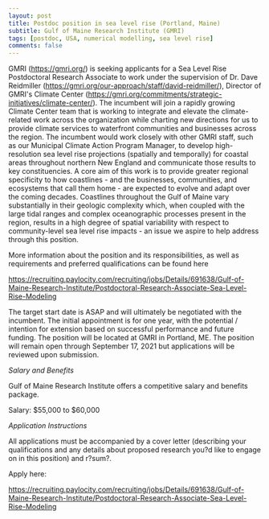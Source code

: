 ```yaml
---
layout: post
title: Postdoc position in sea level rise (Portland, Maine)
subtitle: Gulf of Maine Research Institute (GMRI)
tags: [postdoc, USA, numerical modelling, sea level rise]
comments: false
---
```

GMRI (https://gmri.org/) is seeking applicants for a Sea Level Rise
Postdoctoral Research Associate to work under the supervision of Dr. Dave Reidmiller
(https://gmri.org/our-approach/staff/david-reidmiller/), Director of GMRI's
Climate Center (https://gmri.org/commitments/strategic-initiatives/climate-center/). The
incumbent will join a rapidly growing Climate Center team that is working
to integrate and elevate the climate-related work across the organization
while charting new directions for us to provide climate services to
waterfront communities and businesses across the region. The incumbent
would work closely with other GMRI staff, such as our Municipal Climate
Action Program Manager, to develop high-resolution sea level rise
projections (spatially and temporally) for coastal areas throughout
northern New England and communicate those results to key constituencies. A
core aim of this work is to provide greater regional specificity to how
coastlines - and the businesses, communities, and ecosystems that call them
home - are expected to evolve and adapt over the coming decades. Coastlines
throughout the Gulf of Maine vary substantially in their geologic
complexity which, when coupled with the large tidal ranges and complex
oceanographic processes present in the region, results in a high degree of
spatial variability with respect to community-level sea level rise
impacts - an issue we aspire to help address through this position.

More information about the position and its responsibilities, as well as
requirements and preferred qualifications can be found here

https://recruiting.paylocity.com/recruiting/jobs/Details/691638/Gulf-of-Maine-Research-Institute/Postdoctoral-Research-Associate-Sea-Level-Rise-Modeling


The target start date is ASAP and will ultimately be negotiated with the
incumbent. The initial appointment is for one year, with the potential /
intention for extension based on successful performance and future funding.
The position will be located at GMRI in Portland, ME. The position will
remain open through September 17, 2021 but applications will be reviewed
upon submission.

*Salary and Benefits*

Gulf of Maine Research Institute offers a competitive salary and benefits
package.

Salary: $55,000 to $60,000


*Application Instructions*

All applications must be accompanied by a cover letter (describing your
qualifications and any details about proposed research you?d like to engage
on in this position) and r?sum?.

Apply here:

https://recruiting.paylocity.com/recruiting/jobs/Details/691638/Gulf-of-Maine-Research-Institute/Postdoctoral-Research-Associate-Sea-Level-Rise-Modeling
